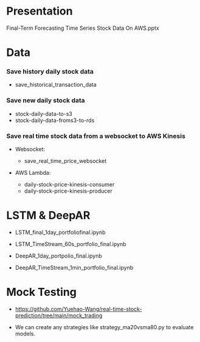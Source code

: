 # Presentation
Final-Term Forecasting Time Series Stock Data On AWS.pptx

# Data

### Save history daily stock data
- save_historical_transaction_data

### Save new daily stock data
- stock-daily-data-to-s3
- stock-daily-data-froms3-to-rds

### Save real time stock data from a websocket to AWS Kinesis

- Websocket: 
  - save_real_time_price_websocket

- AWS Lambda:
  - daily-stock-price-kinesis-consumer
  - daily-stock-price-kinesis-producer


# LSTM & DeepAR
- LSTM_final_1day_portfoliofinal.ipynb
- LSTM_TimeStream_60s_portfolio_final.ipynb

- DeepAR_1day_portpolio_final.ipynb
- DeepAR_TimeStream_1min_portfolio_final.ipynb

# Mock Testing
- https://github.com/Yuehao-Wang/real-time-stock-prediction/tree/main/mock_trading

- We can create any strategies like strategy_ma20vsma80.py to evaluate models.

